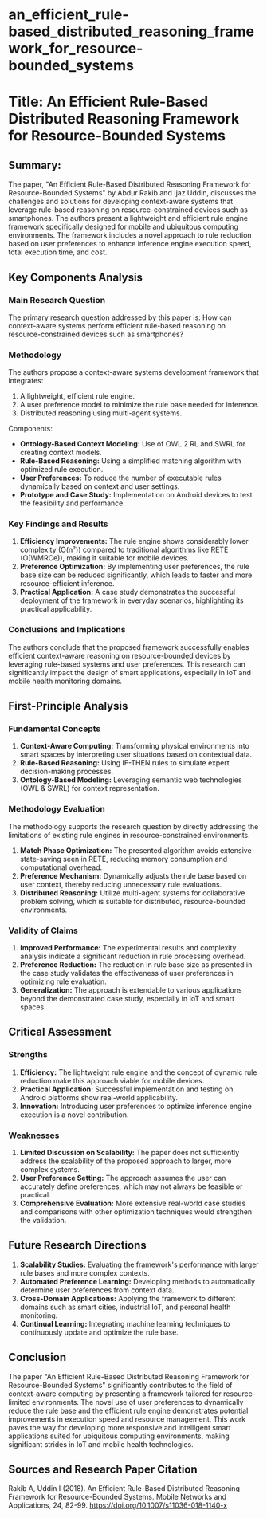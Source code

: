 # an_efficient_rule-based_distributed_reasoning_framework_for_resource-bounded_systems

# Title: An Efficient Rule-Based Distributed Reasoning Framework for Resource-Bounded Systems

## Summary:
The paper, "An Efficient Rule-Based Distributed Reasoning Framework for Resource-Bounded Systems" by Abdur Rakib and Ijaz Uddin, discusses the challenges and solutions for developing context-aware systems that leverage rule-based reasoning on resource-constrained devices such as smartphones. The authors present a lightweight and efficient rule engine framework specifically designed for mobile and ubiquitous computing environments. The framework includes a novel approach to rule reduction based on user preferences to enhance inference engine execution speed, total execution time, and cost.

## Key Components Analysis

### Main Research Question
The primary research question addressed by this paper is: How can context-aware systems perform efficient rule-based reasoning on resource-constrained devices such as smartphones?

### Methodology
The authors propose a context-aware systems development framework that integrates:
1. A lightweight, efficient rule engine.
2. A user preference model to minimize the rule base needed for inference.
3. Distributed reasoning using multi-agent systems.

Components:
- **Ontology-Based Context Modeling:** Use of OWL 2 RL and SWRL for creating context models.
- **Rule-Based Reasoning:** Using a simplified matching algorithm with optimized rule execution.
- **User Preferences:** To reduce the number of executable rules dynamically based on context and user settings.
- **Prototype and Case Study:** Implementation on Android devices to test the feasibility and performance.

### Key Findings and Results
1. **Efficiency Improvements:** The rule engine shows considerably lower complexity (O(n²)) compared to traditional algorithms like RETE (O(WMRCe)), making it suitable for mobile devices.
2. **Preference Optimization:** By implementing user preferences, the rule base size can be reduced significantly, which leads to faster and more resource-efficient inference.
3. **Practical Application:** A case study demonstrates the successful deployment of the framework in everyday scenarios, highlighting its practical applicability.

### Conclusions and Implications
The authors conclude that the proposed framework successfully enables efficient context-aware reasoning on resource-bounded devices by leveraging rule-based systems and user preferences. This research can significantly impact the design of smart applications, especially in IoT and mobile health monitoring domains.

## First-Principle Analysis

### Fundamental Concepts
1. **Context-Aware Computing:** Transforming physical environments into smart spaces by interpreting user situations based on contextual data.
2. **Rule-Based Reasoning:** Using IF-THEN rules to simulate expert decision-making processes.
3. **Ontology-Based Modeling:** Leveraging semantic web technologies (OWL & SWRL) for context representation.

### Methodology Evaluation
The methodology supports the research question by directly addressing the limitations of existing rule engines in resource-constrained environments.

1. **Match Phase Optimization:** The presented algorithm avoids extensive state-saving seen in RETE, reducing memory consumption and computational overhead.
2. **Preference Mechanism:** Dynamically adjusts the rule base based on user context, thereby reducing unnecessary rule evaluations.
3. **Distributed Reasoning:** Utilize multi-agent systems for collaborative problem solving, which is suitable for distributed, resource-bounded environments.

### Validity of Claims
1. **Improved Performance:** The experimental results and complexity analysis indicate a significant reduction in rule processing overhead.
2. **Preference Reduction:** The reduction in rule base size as presented in the case study validates the effectiveness of user preferences in optimizing rule evaluation.
3. **Generalization:** The approach is extendable to various applications beyond the demonstrated case study, especially in IoT and smart spaces.

## Critical Assessment

### Strengths
1. **Efficiency:** The lightweight rule engine and the concept of dynamic rule reduction make this approach viable for mobile devices.
2. **Practical Application:** Successful implementation and testing on Android platforms show real-world applicability.
3. **Innovation:** Introducing user preferences to optimize inference engine execution is a novel contribution.

### Weaknesses
1. **Limited Discussion on Scalability:** The paper does not sufficiently address the scalability of the proposed approach to larger, more complex systems.
2. **User Preference Setting:** The approach assumes the user can accurately define preferences, which may not always be feasible or practical.
3. **Comprehensive Evaluation:** More extensive real-world case studies and comparisons with other optimization techniques would strengthen the validation.

## Future Research Directions
1. **Scalability Studies:** Evaluating the framework's performance with larger rule bases and more complex contexts.
2. **Automated Preference Learning:** Developing methods to automatically determine user preferences from context data.
3. **Cross-Domain Applications:** Applying the framework to different domains such as smart cities, industrial IoT, and personal health monitoring.
4. **Continual Learning:** Integrating machine learning techniques to continuously update and optimize the rule base.

## Conclusion
The paper "An Efficient Rule-Based Distributed Reasoning Framework for Resource-Bounded Systems" significantly contributes to the field of context-aware computing by presenting a framework tailored for resource-limited environments. The novel use of user preferences to dynamically reduce the rule base and the efficient rule engine demonstrates potential improvements in execution speed and resource management. This work paves the way for developing more responsive and intelligent smart applications suited for ubiquitous computing environments, making significant strides in IoT and mobile health technologies.

## Sources and Research Paper Citation
Rakib A, Uddin I (2018). An Efficient Rule-Based Distributed Reasoning Framework for Resource-Bounded Systems. Mobile Networks and Applications, 24, 82-99. https://doi.org/10.1007/s11036-018-1140-x
